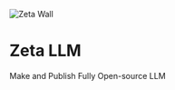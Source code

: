 
![Zeta Wall](https://github.com/user-attachments/assets/925fc637-c577-4a04-925e-ac0210c2a106)

# Zeta LLM
Make and Publish Fully Open-source LLM


